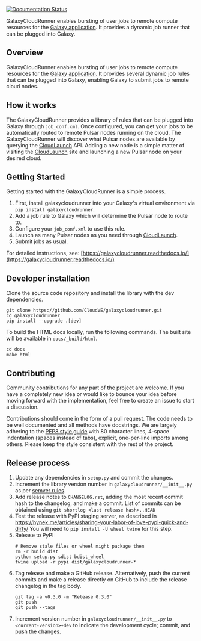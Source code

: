 [![Documentation Status](https://readthedocs.org/projects/galaxycloudrunner/badge/?version=latest)](http://galaxycloudrunner.readthedocs.org/en/latest/?badge=latest)

GalaxyCloudRunner enables bursting of user jobs to remote compute resources for
the [Galaxy application](https://galaxyproject.org/). It provides a dynamic job
runner that can be plugged into Galaxy.

## Overview

GalaxyCloudRunner enables bursting of user jobs to remote compute
resources for the [Galaxy application](https://galaxyproject.org/).
It provides several dynamic job rules that can be plugged into Galaxy,
enabling Galaxy to submit jobs to remote cloud nodes.

## How it works

The GalaxyCloudRunner provides a library of rules that can be plugged
into Galaxy through `job_conf.xml`. Once configured, you can get your
jobs to be automatically routed to remote Pulsar nodes running on the
cloud. The GalaxyCloudRunner will discover what Pulsar nodes are
available by querying the [CloudLaunch](https://launch.usegalaxy.org/) API.
Adding a new node is a simple matter of visiting the
[CloudLaunch](https://launch.usegalaxy.org/) site and launching a new
Pulsar node on your desired cloud.

## Getting Started

Getting started with the GalaxyCloudRunner is a simple process.

1.  First, install galaxycloudrunner into your Galaxy's virtual
    environment via `pip install galaxycloudrunner`.
2.  Add a job rule to Galaxy which will determine the Pulsar node to
    route to.
3.  Configure your `job_conf.xml` to use this rule.
4.  Launch as many Pulsar nodes as you need through
    [CloudLaunch](https://launch.usegalaxy.org/).
5.  Submit jobs as usual.

For detailed instructions, see:
[https://galaxycloudrunner.readthedocs.io/](https://galaxycloudrunner.readthedocs.io/)

## Developer installation

Clone the source code repository and install the library with the dev
dependencies.

```
git clone https://github.com/CloudVE/galaxycloudrunner.git
cd galaxycloudrunner
pip install --upgrade .[dev]
```

To build the HTML docs locally, run the following commands. The built site will
be available in `docs/_build/html`.

```
cd docs
make html
```

## Contributing
Community contributions for any part of the project are welcome. If you have
a completely new idea or would like to bounce your idea before moving forward
with the implementation, feel free to create an issue to start a discussion.

Contributions should come in the form of a pull request. The code needs to be
well documented and all methods have docstrings. We are largely adhering to the
[PEP8 style guide](https://www.python.org/dev/peps/pep-0008/) with 80 character
lines, 4-space indentation (spaces instead of tabs), explicit, one-per-line
imports among others. Please keep the style consistent with the rest of the
project.


## Release process
1. Update any dependencies in `setup.py` and commit the changes.
2. Increment the library version number in `galaxycloudrunner/__init__.py` as
   per [semver rules](https://semver.org/).
3. Add release notes to `CHANGELOG.rst`, adding the most recent commit hash to
   the changelog, and make a commit. List of commits can be obtained using
   `git shortlog <last release hash>..HEAD`
4. Test the release with PyPI staging server, as described in
   https://hynek.me/articles/sharing-your-labor-of-love-pypi-quick-and-dirty/
   You will need to `pip install -U wheel twine` for this step.
5. Release to PyPI
   ```
   # Remove stale files or wheel might package them
   rm -r build dist
   python setup.py sdist bdist_wheel
   twine upload -r pypi dist/galaxycloudrunner-*
   ```
6. Tag release and make a GitHub release. Alternatively, push the current
   commits and make a release directly on GitHub to include the release
   changelog in the tag body.
   ```
   git tag -a v0.3.0 -m "Release 0.3.0"
   git push
   git push --tags
   ```
7. Increment version number in `galaxycloudrunner/__init__.py` to
   `<current-version>+dev` to indicate the development cycle; commit, and push
   the changes.
